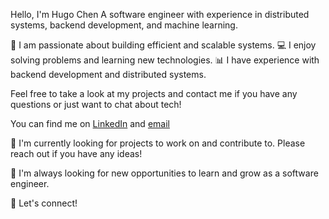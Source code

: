 Hello, I'm Hugo Chen
A software engineer with experience in distributed systems, backend development, and machine learning.

🚀 I am passionate about building efficient and scalable systems.
💻 I enjoy solving problems and learning new technologies.
📊 I have experience with backend development and distributed systems.

Feel free to take a look at my projects and contact me if you have any questions or just want to chat about tech!

You can find me on [LinkedIn](https://www.linkedin.com/in/tzu-yang-chen-62979b131/) and [email](mailto:hugo.chen731@gmail.com)

🔭 I'm currently looking for projects to work on and contribute to. Please reach out if you have any ideas!

🌱 I'm always looking for new opportunities to learn and grow as a software engineer.

🤝 Let's connect!